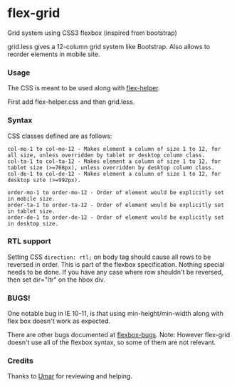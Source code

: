 # flex-grid
Grid system using CSS3 flexbox (inspired from bootstrap)

grid.less gives a 12-column grid system like Bootstrap. Also allows to reorder elements in mobile site.

### Usage
The CSS is meant to be used along with [flex-helper](https://github.com/Munawwar/flex-helper).

First add flex-helper.css and then grid.less.

### Syntax

CSS classes defined are as follows:
```
col-mo-1 to col-mo-12 - Makes element a column of size 1 to 12, for all size, unless overridden by tablet or desktop column class.
col-ta-1 to col-ta-12 - Makes element a column of size 1 to 12, for tablet size (>=768px), unless overridden by desktop column class.
col-de-1 to col-de-12 - Makes element a column of size 1 to 12, for desktop szte (>=992px).

order-mo-1 to order-mo-12 - Order of element would be explicitly set in mobile size.
order-ta-1 to order-ta-12 - Order of element would be explicitly set in tablet size.
order-de-1 to order-de-12 - Order of element would be explicitly set in desktop size.

```
### RTL support

Setting CSS `direction: rtl;` on body tag should cause all rows to be reversed in order. This is part of the flexbox specification. Nothing special needs to be done. If you have any case where row shouldn't be reversed, then set dir="ltr" on the hbox div.

### BUGS!

One notable bug in IE 10-11, is that using min-height/min-width along with flex box doesn't work as expected.

There are other bugs documented at [flexbox-bugs](https://github.com/philipwalton/flexbugs).
Note: However flex-grid doesn't use all of the flexbox syntax, so some of them are not relevant.

### Credits

Thanks to [Umar](https://github.com/w3debugger) for reviewing and helping.

